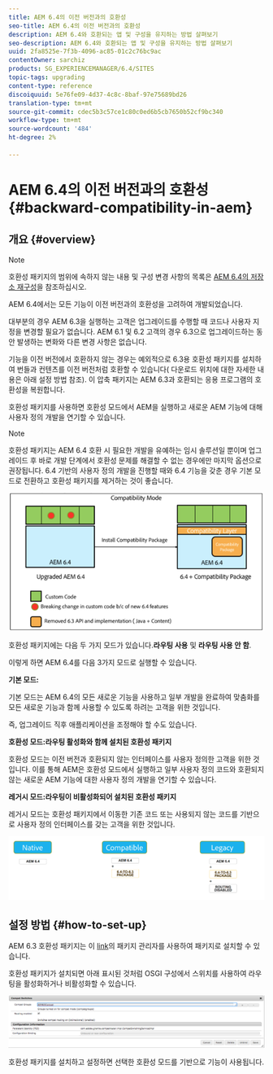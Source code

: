 ```yaml
---
title: AEM 6.4의 이전 버전과의 호환성
seo-title: AEM 6.4의 이전 버전과의 호환성
description: AEM 6.4와 호환되는 앱 및 구성을 유지하는 방법 살펴보기
seo-description: AEM 6.4와 호환되는 앱 및 구성을 유지하는 방법 살펴보기
uuid: 2fa8525e-7f3b-4096-ac85-01c2c76bc9ac
contentOwner: sarchiz
products: SG_EXPERIENCEMANAGER/6.4/SITES
topic-tags: upgrading
content-type: reference
discoiquuid: 5e76fe09-4d37-4c8c-8baf-97e75689bd26
translation-type: tm+mt
source-git-commit: cdec5b3c57ce1c80c0ed6b5cb7650b52cf9bc340
workflow-type: tm+mt
source-wordcount: '484'
ht-degree: 2%

---
```



# AEM 6.4의 이전 버전과의 호환성{#backward-compatibility-in-aem}

## 개요 {#overview}

>[!NOTE]
>
>호환성 패키지의 범위에 속하지 않는 내용 및 구성 변경 사항의 목록은 [AEM 6.4의 저장소 재구성](/help/sites-deploying/repository-restructuring.md)을 참조하십시오.

AEM 6.4에서는 모든 기능이 이전 버전과의 호환성을 고려하여 개발되었습니다.

대부분의 경우 AEM 6.3을 실행하는 고객은 업그레이드를 수행할 때 코드나 사용자 지정을 변경할 필요가 없습니다. AEM 6.1 및 6.2 고객의 경우 6.3으로 업그레이드하는 동안 발생하는 변화와 다른 변경 사항은 없습니다.

기능을 이전 버전에서 호환하지 않는 경우는 예외적으로 6.3용 호환성 패키지를 설치하여 번들과 컨텐츠를 이전 버전처럼 호환할 수 있습니다( 다운로드 위치에 대한 자세한 내용은 아래 설정 방법 참조). 이 압축 패키지는 AEM 6.3과 호환되는 응용 프로그램의 호환성을 복원합니다.

호환성 패키지를 사용하면 호환성 모드에서 AEM을 실행하고 새로운 AEM 기능에 대해 사용자 정의 개발을 연기할 수 있습니다.

>[!NOTE]
>
>호환성 패키지는 AEM 6.4 호환 시 필요한 개발을 유예하는 임시 솔루션일 뿐이며 업그레이드 후 바로 개발 단계에서 호환성 문제를 해결할 수 없는 경우에만 마지막 옵션으로 권장됩니다. 6.4 기반의 사용자 정의 개발을 진행할 때와 6.4 기능을 갖춘 경우 기본 모드로 전환하고 호환성 패키지를 제거하는 것이 좋습니다.

![screen_shot_2018-04-05at43339pm](assets/screen_shot_2018-04-05at43339pm.png)

호환성 패키지에는 다음 두 가지 모드가 있습니다.**라우팅 사용** 및 **라우팅 사용 안 함**.

이렇게 하면 AEM 6.4를 다음 3가지 모드로 실행할 수 있습니다.

**기본 모드:**

기본 모드는 AEM 6.4의 모든 새로운 기능을 사용하고 일부 개발을 완료하여 맞춤화를 모든 새로운 기능과 함께 사용할 수 있도록 하려는 고객을 위한 것입니다.

즉, 업그레이드 직후 애플리케이션을 조정해야 할 수도 있습니다.

**호환성 모드:라우팅 활성화와 함께 설치된 호환성 패키지**

호환성 모드는 이전 버전과 호환되지 않는 인터페이스를 사용자 정의한 고객을 위한 것입니다. 이를 통해 AEM은 호환성 모드에서 실행하고 일부 사용자 정의 코드와 호환되지 않는 새로운 AEM 기능에 대한 사용자 정의 개발을 연기할 수 있습니다.

**레거시 모드:라우팅이 비활성화되어 설치된 호환성 패키지**

레거시 모드는 호환성 패키지에서 이동한 기존 코드 또는 사용되지 않는 코드를 기반으로 사용자 정의 인터페이스를 갖는 고객을 위한 것입니다.

![image2018-2-12_23-58-37](assets/image2018-2-12_23-58-37.png)

## 설정 방법 {#how-to-set-up}

AEM 6.3 호환성 패키지는 이 [link](https://www.adobeaemcloud.com/content/marketplace/marketplaceProxy.html?packagePath=/content/companies/public/adobe/packages/cq640/compatpack/aem-compat-cq64-to-cq63)의 패키지 관리자를 사용하여 패키지로 설치할 수 있습니다.

호환성 패키지가 설치되면 아래 표시된 것처럼 OSGI 구성에서 스위치를 사용하여 라우팅을 활성화하거나 비활성화할 수 있습니다.

![screen_shot_2017-11-27at122421pm](assets/screen_shot_2017-11-27at122421pm.png)

호환성 패키지를 설치하고 설정하면 선택한 호환성 모드를 기반으로 기능이 사용됩니다.
